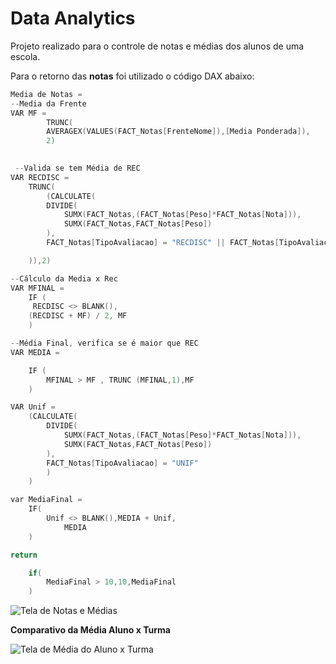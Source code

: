 # Data Analytics

Projeto realizado para o controle de notas e médias dos alunos de uma escola.

Para o retorno das <b>notas</b> foi utilizado o código DAX abaixo:

```c++
Media de Notas = 
--Media da Frente
VAR MF = 
        TRUNC(
        AVERAGEX(VALUES(FACT_Notas[FrenteNome]),[Media Ponderada]),
        2)
        

 --Valida se tem Média de REC
VAR RECDISC =
    TRUNC(
        (CALCULATE(
        DIVIDE(
            SUMX(FACT_Notas,(FACT_Notas[Peso]*FACT_Notas[Nota])),
            SUMX(FACT_Notas,FACT_Notas[Peso])
        ),
        FACT_Notas[TipoAvaliacao] = "RECDISC" || FACT_Notas[TipoAvaliacao] = "RECFRT"

    )),2)

--Cálculo da Media x Rec
VAR MFINAL = 
    IF (
     RECDISC <> BLANK(),
    (RECDISC + MF) / 2, MF
    )

--Média Final, verifica se é maior que REC
VAR MEDIA = 

    IF (
        MFINAL > MF , TRUNC (MFINAL,1),MF
    )

VAR Unif = 
    (CALCULATE(
        DIVIDE(
            SUMX(FACT_Notas,(FACT_Notas[Peso]*FACT_Notas[Nota])),
            SUMX(FACT_Notas,FACT_Notas[Peso])
        ),
        FACT_Notas[TipoAvaliacao] = "UNIF" 
        )
    )

var MediaFinal = 
    IF(
        Unif <> BLANK(),MEDIA + Unif, 
            MEDIA
    )

return 

    if(
        MediaFinal > 10,10,MediaFinal
    )

```

<img src="https://i.ibb.co/DQZRNT4/TELA-001.png" alt="Tela de Notas e Médias" border="0">

<b>Comparativo da Média Aluno x Turma</b>

<img src="https://i.ibb.co/m0Lj1g7/TELA-002.png" alt="Tela de Média do Aluno x Turma" border="0">

